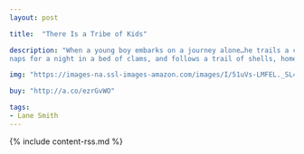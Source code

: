 ```yaml
---
layout: post

title:  "There Is a Tribe of Kids"

description: "When a young boy embarks on a journey alone…he trails a colony of penguins, undulates in a smack of jellyfish, clasps hands with a constellation of stars,
naps for a night in a bed of clams, and follows a trail of shells, home to his tribe of friends."

img: "https://images-na.ssl-images-amazon.com/images/I/51uVs-LMFEL._SL480_.jpg"

buy: "http://a.co/ezrGvWO"

tags:
- Lane Smith
---
```


{% include content-rss.md %}